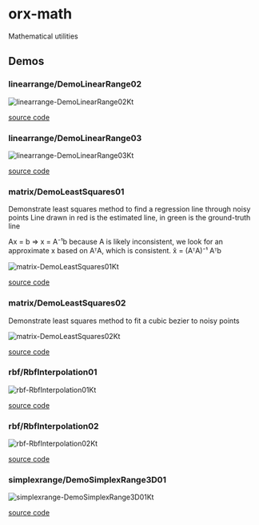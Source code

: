 # orx-math

Mathematical utilities

<!-- __demos__ -->
## Demos
### linearrange/DemoLinearRange02



![linearrange-DemoLinearRange02Kt](https://raw.githubusercontent.com/openrndr/orx/media/orx-math/images/linearrange-DemoLinearRange02Kt.png)

[source code](src/jvmDemo/kotlin/linearrange/DemoLinearRange02.kt)

### linearrange/DemoLinearRange03



![linearrange-DemoLinearRange03Kt](https://raw.githubusercontent.com/openrndr/orx/media/orx-math/images/linearrange-DemoLinearRange03Kt.png)

[source code](src/jvmDemo/kotlin/linearrange/DemoLinearRange03.kt)

### matrix/DemoLeastSquares01

Demonstrate least squares method to find a regression line through noisy points
Line drawn in red is the estimated line, in green is the ground-truth line

Ax = b => x = A⁻¹b
because A is likely inconsistent, we look for an approximate x based on AᵀA, which is consistent.
x̂ = (AᵀA)⁻¹ Aᵀb

![matrix-DemoLeastSquares01Kt](https://raw.githubusercontent.com/openrndr/orx/media/orx-math/images/matrix-DemoLeastSquares01Kt.png)

[source code](src/jvmDemo/kotlin/matrix/DemoLeastSquares01.kt)

### matrix/DemoLeastSquares02

Demonstrate least squares method to fit a cubic bezier to noisy points

![matrix-DemoLeastSquares02Kt](https://raw.githubusercontent.com/openrndr/orx/media/orx-math/images/matrix-DemoLeastSquares02Kt.png)

[source code](src/jvmDemo/kotlin/matrix/DemoLeastSquares02.kt)

### rbf/RbfInterpolation01



![rbf-RbfInterpolation01Kt](https://raw.githubusercontent.com/openrndr/orx/media/orx-math/images/rbf-RbfInterpolation01Kt.png)

[source code](src/jvmDemo/kotlin/rbf/RbfInterpolation01.kt)

### rbf/RbfInterpolation02



![rbf-RbfInterpolation02Kt](https://raw.githubusercontent.com/openrndr/orx/media/orx-math/images/rbf-RbfInterpolation02Kt.png)

[source code](src/jvmDemo/kotlin/rbf/RbfInterpolation02.kt)

### simplexrange/DemoSimplexRange3D01



![simplexrange-DemoSimplexRange3D01Kt](https://raw.githubusercontent.com/openrndr/orx/media/orx-math/images/simplexrange-DemoSimplexRange3D01Kt.png)

[source code](src/jvmDemo/kotlin/simplexrange/DemoSimplexRange3D01.kt)
